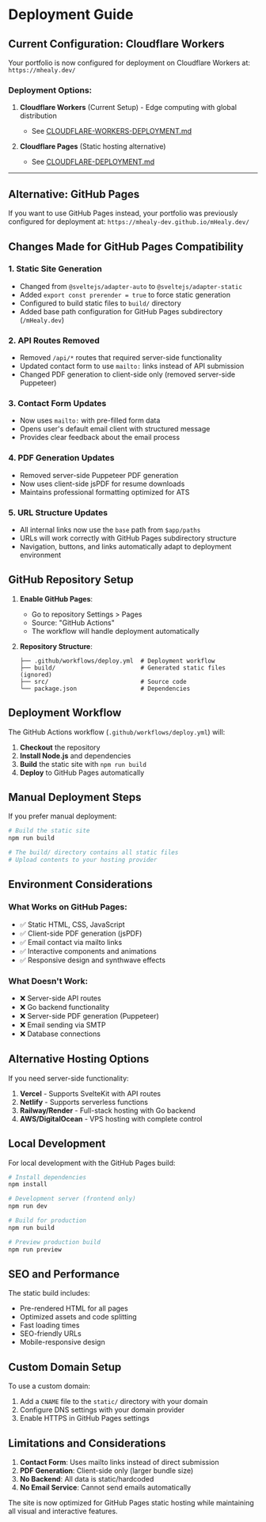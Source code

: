 # Deployment Guide

## Current Configuration: Cloudflare Workers

Your portfolio is now configured for deployment on Cloudflare Workers at: `https://mhealy.dev/`

### Deployment Options:

1. **Cloudflare Workers** (Current Setup) - Edge computing with global distribution
   - See [CLOUDFLARE-WORKERS-DEPLOYMENT.md](./CLOUDFLARE-WORKERS-DEPLOYMENT.md)

2. **Cloudflare Pages** (Static hosting alternative)
   - See [CLOUDFLARE-DEPLOYMENT.md](./CLOUDFLARE-DEPLOYMENT.md)

---

## Alternative: GitHub Pages

If you want to use GitHub Pages instead, your portfolio was previously configured for deployment at: `https://mhealy-dev.github.io/mHealy.dev/`

## Changes Made for GitHub Pages Compatibility

### 1. Static Site Generation
- Changed from `@sveltejs/adapter-auto` to `@sveltejs/adapter-static`
- Added `export const prerender = true` to force static generation
- Configured to build static files to `build/` directory
- Added base path configuration for GitHub Pages subdirectory (`/mHealy.dev`)

### 2. API Routes Removed
- Removed `/api/*` routes that required server-side functionality
- Updated contact form to use `mailto:` links instead of API submission
- Changed PDF generation to client-side only (removed server-side Puppeteer)

### 3. Contact Form Updates
- Now uses `mailto:` with pre-filled form data
- Opens user's default email client with structured message
- Provides clear feedback about the email process

### 4. PDF Generation Updates
- Removed server-side Puppeteer PDF generation
- Now uses client-side jsPDF for resume downloads
- Maintains professional formatting optimized for ATS

### 5. URL Structure Updates
- All internal links now use the `base` path from `$app/paths`
- URLs will work correctly with GitHub Pages subdirectory structure
- Navigation, buttons, and links automatically adapt to deployment environment

## GitHub Repository Setup

1. **Enable GitHub Pages**:
   - Go to repository Settings > Pages
   - Source: "GitHub Actions"
   - The workflow will handle deployment automatically

2. **Repository Structure**:
   ```
   ├── .github/workflows/deploy.yml  # Deployment workflow
   ├── build/                        # Generated static files (ignored)
   ├── src/                          # Source code
   └── package.json                  # Dependencies
   ```

## Deployment Workflow

The GitHub Actions workflow (`.github/workflows/deploy.yml`) will:

1. **Checkout** the repository
2. **Install Node.js** and dependencies
3. **Build** the static site with `npm run build`
4. **Deploy** to GitHub Pages automatically

## Manual Deployment Steps

If you prefer manual deployment:

```bash
# Build the static site
npm run build

# The build/ directory contains all static files
# Upload contents to your hosting provider
```

## Environment Considerations

### What Works on GitHub Pages:
- ✅ Static HTML, CSS, JavaScript
- ✅ Client-side PDF generation (jsPDF)
- ✅ Email contact via mailto links
- ✅ Interactive components and animations
- ✅ Responsive design and synthwave effects

### What Doesn't Work:
- ❌ Server-side API routes
- ❌ Go backend functionality
- ❌ Server-side PDF generation (Puppeteer)
- ❌ Email sending via SMTP
- ❌ Database connections

## Alternative Hosting Options

If you need server-side functionality:

1. **Vercel** - Supports SvelteKit with API routes
2. **Netlify** - Supports serverless functions
3. **Railway/Render** - Full-stack hosting with Go backend
4. **AWS/DigitalOcean** - VPS hosting with complete control

## Local Development

For local development with the GitHub Pages build:

```bash
# Install dependencies
npm install

# Development server (frontend only)
npm run dev

# Build for production
npm run build

# Preview production build
npm run preview
```

## SEO and Performance

The static build includes:
- Pre-rendered HTML for all pages
- Optimized assets and code splitting
- Fast loading times
- SEO-friendly URLs
- Mobile-responsive design

## Custom Domain Setup

To use a custom domain:

1. Add a `CNAME` file to the `static/` directory with your domain
2. Configure DNS settings with your domain provider
3. Enable HTTPS in GitHub Pages settings

## Limitations and Considerations

1. **Contact Form**: Uses mailto links instead of direct submission
2. **PDF Generation**: Client-side only (larger bundle size)
3. **No Backend**: All data is static/hardcoded
4. **No Email Service**: Cannot send emails automatically

The site is now optimized for GitHub Pages static hosting while maintaining all visual and interactive features.